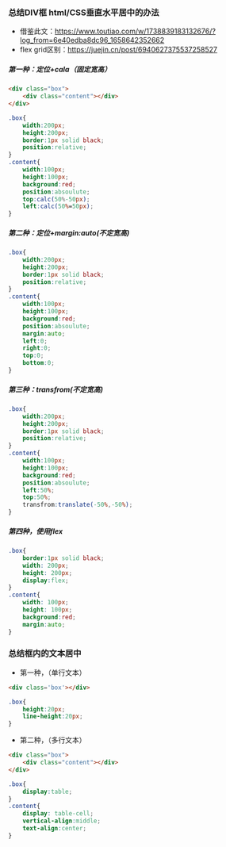 <!--
 * @Author: 程英明
 * @Date: 2022-07-24 14:14:57
 * @LastEditTime: 2022-07-24 16:28:33
 * @LastEditors: 程英明
 * @Description: 
 * @FilePath: \doc-man\docs\devlang\htmlcss\instance\center.md
 * QQ:504875043@qq.com
-->
### 总结DIV框 html/CSS垂直水平居中的办法 
- 借鉴此文：https://www.toutiao.com/w/1738839183132676/?log_from=6e40edba8dc96_1658642352662
- flex grid区别：https://juejin.cn/post/6940627375537258527

##### 第一种：定位+cala（固定宽高）
```html
<div class="box">
    <div class="content"></div>
</div>
```
```css
.box{
    width:200px;
    height:200px;
    border:1px solid black;
    position:relative;
}
.content{
    width:100px;
    height:100px;
    background:red;
    position:absoulute;
    top:calc(50%-50px);
    left:calc(50%=50px);
}
```
##### 第二种：定位+margin:auto(不定宽高)
```css
.box{
    width:200px;
    height:200px;
    border:1px solid black;
    position:relative;
}
.content{
    width:100px;
    height:100px;
    background:red;
    position:absoulute;
    margin:auto;
    left:0;
    right:0;
    top:0;
    bottom:0;
}
```
##### 第三种：transfrom(不定宽高)
```css
.box{
    width:200px;
    height:200px;
    border:1px solid black;
    position:relative;
}
.content{
    width:100px;
    height:100px;
    background:red;
    position:absoulute;
    left:50%;
    top:50%;
    transfrom:translate(-50%,-50%);
}
```
##### 第四种，使用flex
```css
.box{
    border:1px solid black;
    width: 200px;
    height: 200px;
    display:flex;
}
.content{
    width: 100px;
    height: 100px;
    background:red;
    margin:auto;
}
```
### 总结框内的文本居中
- 第一种，（单行文本）
```html
<div class='box'></div>
```
```css
.box{
    height:20px;
    line-height:20px;
}
```
- 第二种，（多行文本）
```html
<div class="box">
    <div class="content"></div>
</div>
```
```css
.box{
    display:table;
}
.content{
    display: table-cell;
    vertical-align:middle;
    text-align:center;
}
```

